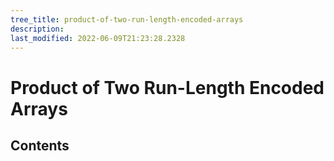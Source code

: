 ```yaml
---
tree_title: product-of-two-run-length-encoded-arrays
description: 
last_modified: 2022-06-09T21:23:28.2328
---
```


# Product of Two Run-Length Encoded Arrays

## Contents
